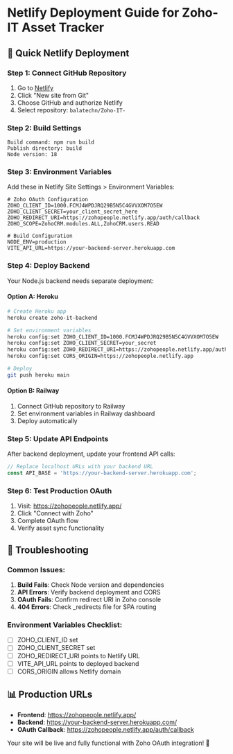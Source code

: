 # Netlify Deployment Guide for Zoho-IT Asset Tracker

## 🚀 Quick Netlify Deployment

### Step 1: Connect GitHub Repository
1. Go to [Netlify](https://app.netlify.com/)
2. Click "New site from Git"
3. Choose GitHub and authorize Netlify
4. Select repository: `balatechn/Zoho-IT-`

### Step 2: Build Settings
```
Build command: npm run build
Publish directory: build
Node version: 18
```

### Step 3: Environment Variables
Add these in Netlify Site Settings > Environment Variables:

```env
# Zoho OAuth Configuration
ZOHO_CLIENT_ID=1000.FCMJ4WPDJRQ29B5N5C4GVVXOM7O5EW
ZOHO_CLIENT_SECRET=your_client_secret_here
ZOHO_REDIRECT_URI=https://zohopeople.netlify.app/auth/callback
ZOHO_SCOPE=ZohoCRM.modules.ALL,ZohoCRM.users.READ

# Build Configuration
NODE_ENV=production
VITE_API_URL=https://your-backend-server.herokuapp.com
```

### Step 4: Deploy Backend
Your Node.js backend needs separate deployment:

#### Option A: Heroku
```bash
# Create Heroku app
heroku create zoho-it-backend

# Set environment variables
heroku config:set ZOHO_CLIENT_ID=1000.FCMJ4WPDJRQ29B5N5C4GVVXOM7O5EW
heroku config:set ZOHO_CLIENT_SECRET=your_secret
heroku config:set ZOHO_REDIRECT_URI=https://zohopeople.netlify.app/auth/callback
heroku config:set CORS_ORIGIN=https://zohopeople.netlify.app

# Deploy
git push heroku main
```

#### Option B: Railway
1. Connect GitHub repository to Railway
2. Set environment variables in Railway dashboard
3. Deploy automatically

### Step 5: Update API Endpoints
After backend deployment, update your frontend API calls:

```javascript
// Replace localhost URLs with your backend URL
const API_BASE = 'https://your-backend-server.herokuapp.com';
```

### Step 6: Test Production OAuth
1. Visit: https://zohopeople.netlify.app/
2. Click "Connect with Zoho"
3. Complete OAuth flow
4. Verify asset sync functionality

## 🔧 Troubleshooting

### Common Issues:
1. **Build Fails**: Check Node version and dependencies
2. **API Errors**: Verify backend deployment and CORS
3. **OAuth Fails**: Confirm redirect URI in Zoho console
4. **404 Errors**: Check _redirects file for SPA routing

### Environment Variables Checklist:
- [ ] ZOHO_CLIENT_ID set
- [ ] ZOHO_CLIENT_SECRET set  
- [ ] ZOHO_REDIRECT_URI points to Netlify URL
- [ ] VITE_API_URL points to deployed backend
- [ ] CORS_ORIGIN allows Netlify domain

## 📊 Production URLs
- **Frontend**: https://zohopeople.netlify.app/
- **Backend**: https://your-backend-server.herokuapp.com/
- **OAuth Callback**: https://zohopeople.netlify.app/auth/callback

Your site will be live and fully functional with Zoho OAuth integration! 🎉
